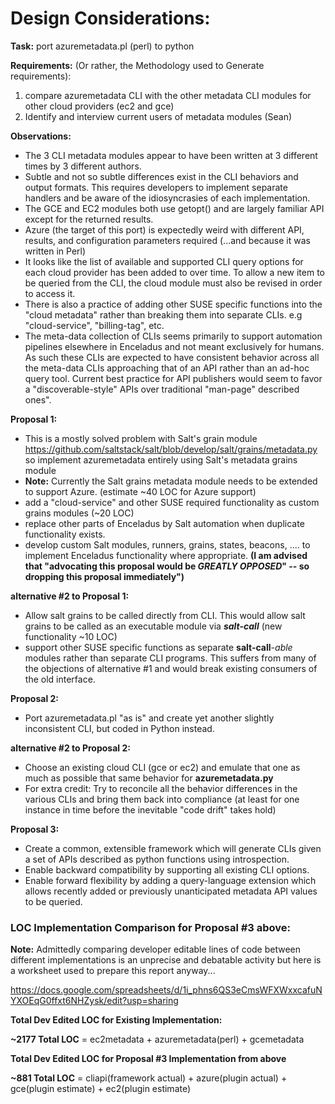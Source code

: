# Design Considerations:
**Task:** port azuremetadata.pl (perl) to python

**Requirements:**
(Or rather, the Methodology used to Generate requirements):
1. compare azuremetadata CLI with the other metadata CLI modules for other cloud providers (ec2 and gce)
2. Identify and interview current users of metadata modules (Sean)

**Observations:**
- The 3 CLI metadata modules appear to have been written at 3 different times by 3 different
authors.
- Subtle and not so subtle differences exist in the CLI behaviors and output formats.
This requires developers to implement separate handlers and be aware of the idiosyncrasies
of each implementation.
- The GCE and EC2 modules both use getopt() and are largely familiar API except for
the returned results.
- Azure (the target of this port) is expectedly weird with different API, results, and configuration parameters
required (...and because it was written in Perl)
- It looks like the list of available and supported CLI query options for each cloud provider
has been added to over time.
To allow a new item to be queried from the CLI, the cloud module must also
be revised in order to access it.
- There is also a practice of adding other SUSE specific functions into the "cloud metadata"
rather than breaking them into separate CLIs. e.g "cloud-service", "billing-tag", etc.
- The meta-data collection of CLIs seems primarily to support automation pipelines elsewhere
in Enceladus and not meant exclusively for humans.
As such these CLIs are expected to have consistent behavior across all the meta-data CLIs
approaching that of an API rather than an ad-hoc query tool. Current best practice for API
publishers would seem to favor a "discoverable-style" APIs over traditional "man-page" described
ones".

**Proposal 1:**

- This is a mostly solved problem with Salt's grain module <https://github.com/saltstack/salt/blob/develop/salt/grains/metadata.py>
so implement azuremetadata entirely using Salt's metadata grains module 
- **Note:** Currently the Salt grains metadata module needs to be extended to support Azure. 
(estimate ~40 LOC for Azure support)
- add a "cloud-service" and other SUSE required functionality as custom grains modules (~20 LOC)
- replace other parts of Enceladus by Salt automation when duplicate functionality exists.
- develop custom Salt modules, runners, grains, states, beacons, .... to
implement Enceladus functionality where appropriate.
**(I am advised that "advocating this proposal would be _GREATLY OPPOSED_" -- so
dropping this proposal immediately")**

**alternative #2 to Proposal 1:**
- Allow salt grains to be called directly from CLI. This would allow salt grains to be called
as an executable module via **_salt-call_** (new functionality ~10 LOC)
- support other SUSE specific functions as separate **salt-call**-_able_ modules
rather than separate CLI programs.
This suffers from many of the objections of alternative #1 and would break existing consumers of
the old interface.

**Proposal 2:**

- Port azuremetadata.pl "as is" and create yet another slightly inconsistent CLI, but coded in Python instead.

**alternative #2 to Proposal 2:**

- Choose an existing cloud CLI (gce or ec2) and emulate that one as much as possible that same
behavior for **azuremetadata.py**
- For extra credit: Try to reconcile all the behavior differences in the various CLIs and
bring them back into compliance (at
least for one instance in time before the inevitable "code drift" takes hold)


**Proposal 3:**

- Create a common, extensible framework which will generate CLIs given a set of APIs
described as python functions using introspection.
- Enable backward compatibility by supporting all existing CLI options.
- Enable forward flexibility by adding a query-language extension which allows recently
added or previously unanticipated metadata API values to be queried.


### LOC Implementation Comparison for Proposal #3 above:
**Note:** Admittedly comparing developer editable lines of code between different implementations
is an unprecise and debatable activity but here is a worksheet used to prepare this report anyway...


https://docs.google.com/spreadsheets/d/1i_phns6QS3eCmsWFXWxxcafuNYXOEqG0ffxt6NHZysk/edit?usp=sharing

**Total Dev Edited LOC for Existing Implementation:**

**~2177 Total LOC** = ec2metadata + azuremetadata(perl) + gcemetadata


**Total Dev Edited LOC for Proposal #3 Implementation from above**

**~881 Total LOC** = cliapi(framework actual) + azure(plugin actual) + gce(plugin estimate) + ec2(plugin estimate)

